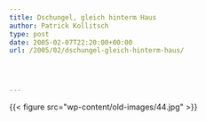 ```yaml
---
title: Dschungel, gleich hinterm Haus
author: Patrick Kollitsch
type: post
date: 2005-02-07T22:20:00+00:00
url: /2005/02/dschungel-gleich-hinterm-haus/




---
```

{{< figure src="wp-content/old-images/44.jpg" >}}
